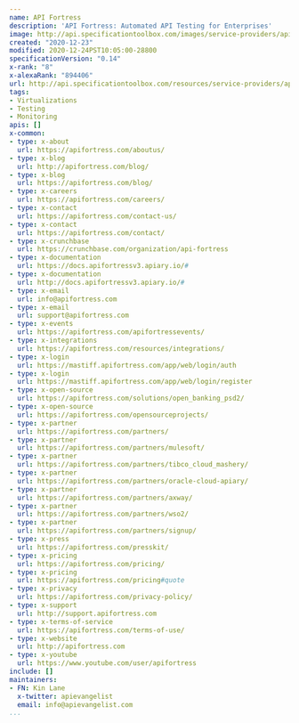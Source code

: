 ```yaml
---
name: API Fortress
description: 'API Fortress: Automated API Testing for Enterprises'
image: http://api.specificationtoolbox.com/images/service-providers/api-fortress.jpg
created: "2020-12-23"
modified: 2020-12-24PST10:05:00-28800
specificationVersion: "0.14"
x-rank: "8"
x-alexaRank: "894406"
url: http://api.specificationtoolbox.com/resources/service-providers/api-fortress/
tags:
- Virtualizations
- Testing
- Monitoring
apis: []
x-common:
- type: x-about
  url: https://apifortress.com/aboutus/
- type: x-blog
  url: http://apifortress.com/blog/
- type: x-blog
  url: https://apifortress.com/blog/
- type: x-careers
  url: https://apifortress.com/careers/
- type: x-contact
  url: https://apifortress.com/contact-us/
- type: x-contact
  url: https://apifortress.com/contact/
- type: x-crunchbase
  url: https://crunchbase.com/organization/api-fortress
- type: x-documentation
  url: https://docs.apifortressv3.apiary.io/#
- type: x-documentation
  url: http://docs.apifortressv3.apiary.io/#
- type: x-email
  url: info@apifortress.com
- type: x-email
  url: support@apifortress.com
- type: x-events
  url: https://apifortress.com/apifortressevents/
- type: x-integrations
  url: https://apifortress.com/resources/integrations/
- type: x-login
  url: https://mastiff.apifortress.com/app/web/login/auth
- type: x-login
  url: https://mastiff.apifortress.com/app/web/login/register
- type: x-open-source
  url: https://apifortress.com/solutions/open_banking_psd2/
- type: x-open-source
  url: https://apifortress.com/opensourceprojects/
- type: x-partner
  url: https://apifortress.com/partners/
- type: x-partner
  url: https://apifortress.com/partners/mulesoft/
- type: x-partner
  url: https://apifortress.com/partners/tibco_cloud_mashery/
- type: x-partner
  url: https://apifortress.com/partners/oracle-cloud-apiary/
- type: x-partner
  url: https://apifortress.com/partners/axway/
- type: x-partner
  url: https://apifortress.com/partners/wso2/
- type: x-partner
  url: https://apifortress.com/partners/signup/
- type: x-press
  url: https://apifortress.com/presskit/
- type: x-pricing
  url: https://apifortress.com/pricing/
- type: x-pricing
  url: https://apifortress.com/pricing#quote
- type: x-privacy
  url: https://apifortress.com/privacy-policy/
- type: x-support
  url: http://support.apifortress.com
- type: x-terms-of-service
  url: https://apifortress.com/terms-of-use/
- type: x-website
  url: http://apifortress.com
- type: x-youtube
  url: https://www.youtube.com/user/apifortress
include: []
maintainers:
- FN: Kin Lane
  x-twitter: apievangelist
  email: info@apievangelist.com
...
```

